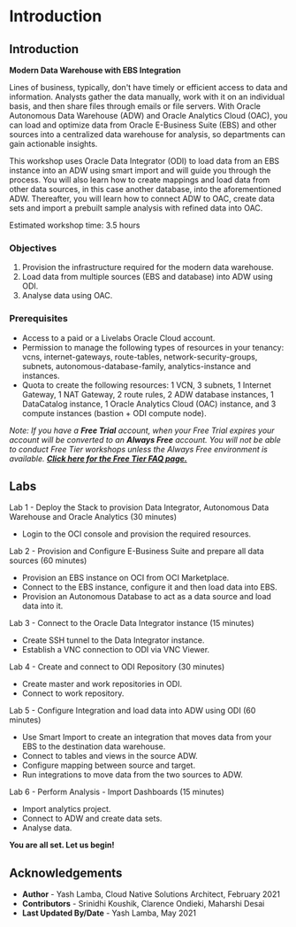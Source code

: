 # Introduction

## Introduction

**Modern Data Warehouse with EBS Integration**

Lines of business, typically, don't have timely or efficient access to data and information. Analysts gather the data manually, work with it on an individual basis, and then share files through emails or file servers. With Oracle Autonomous Data Warehouse (ADW) and Oracle Analytics Cloud (OAC), you can load and optimize data from Oracle E-Business Suite (EBS) and other sources into a centralized data warehouse for analysis, so departments can gain actionable insights.

This workshop uses Oracle Data Integrator (ODI) to load data from an EBS instance into an ADW using smart import and will guide you through the process. You will also learn how to create mappings and load data from other data sources, in this case another database, into the aforementioned ADW. Thereafter, you will learn how to connect ADW to OAC, create data sets and import a prebuilt sample analysis with refined data into OAC.

Estimated workshop time: 3.5 hours

### Objectives

1. Provision the infrastructure required for the modern data warehouse.
2. Load data from multiple sources (EBS and database) into ADW using ODI.
3. Analyse data using OAC.

### Prerequisites

- Access to a paid or a Livelabs Oracle Cloud account.
- Permission to manage the following types of resources in your tenancy: vcns, internet-gateways, route-tables, network-security-groups, subnets, autonomous-database-family, analytics-instance and instances.
- Quota to create the following resources: 1 VCN, 3 subnets, 1 Internet Gateway, 1 NAT Gateway, 2 route rules, 2 ADW database instances, 1 DataCatalog instance, 1 Oracle Analytics Cloud (OAC) instance, and 3 compute instances (bastion + ODI compute node).

*Note: If you have a **Free Trial** account, when your Free Trial expires your account will be converted to an **Always Free** account. You will not be able to conduct Free Tier workshops unless the Always Free environment is available. **[Click here for the Free Tier FAQ page.](https://www.oracle.com/cloud/free/faq.html)***

## Labs
Lab 1 - Deploy the Stack to provision Data Integrator, Autonomous Data Warehouse and Oracle Analytics (30 minutes)

- Login to the OCI console and provision the required resources.

Lab 2 - Provision and Configure E-Business Suite and prepare all data sources (60 minutes)

- Provision an EBS instance on OCI from OCI Marketplace.
- Connect to the EBS instance, configure it and then load data into EBS.
- Provision an Autonomous Database to act as a data source and load data into it.

Lab 3 - Connect to the Oracle Data Integrator instance (15 minutes)

- Create SSH tunnel to the Data Integrator instance.
- Establish a VNC connection to ODI via VNC Viewer.

Lab 4 - Create and connect to ODI Repository (30 minutes)

- Create master and work repositories in ODI.
- Connect to work repository.

Lab 5 - Configure Integration and load data into ADW using ODI (60 minutes)

- Use Smart Import to create an integration that moves data from your EBS to the destination data warehouse.
- Connect to tables and views in the source ADW. 
- Configure mapping between source and target.
- Run integrations to move data from the two sources to ADW.

Lab 6 - Perform Analysis - Import Dashboards (15 minutes)

- Import analytics project.
- Connect to ADW and create data sets.
- Analyse data.

**You are all set. Let us begin!**

## Acknowledgements

 - **Author** - Yash Lamba, Cloud Native Solutions Architect, February 2021
 - **Contributors** - Srinidhi Koushik, Clarence Ondieki, Maharshi Desai
 - **Last Updated By/Date** - Yash Lamba, May 2021

